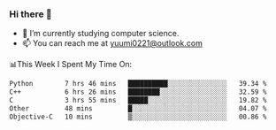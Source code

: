 ### Hi there 👋

- 📕 I’m currently studying computer science.
- 📫 You can reach me at yuumi0221@outlook.com


📊This Week I Spent My Time On:
<!--START_SECTION:waka-->

```txt
Python        7 hrs 46 mins   ██████████░░░░░░░░░░░░░░░   39.34 %
C++           6 hrs 26 mins   ████████░░░░░░░░░░░░░░░░░   32.59 %
C             3 hrs 55 mins   █████░░░░░░░░░░░░░░░░░░░░   19.82 %
Other         48 mins         █░░░░░░░░░░░░░░░░░░░░░░░░   04.07 %
Objective-C   10 mins         ▒░░░░░░░░░░░░░░░░░░░░░░░░   00.86 %
```

<!--END_SECTION:waka-->

<!--
**Yuumi0221/Yuumi0221** is a ✨ _special_ ✨ repository because its `README.md` (this file) appears on your GitHub profile.

Here are some ideas to get you started:

- 🔭 I’m currently working on ...
- 🌱 I’m currently learning ...
- 👯 I’m looking to collaborate on ...
- 🤔 I’m looking for help with ...
- 💬 Ask me about ...
- 📫 How to reach me: ...
- 😄 Pronouns: ...
- ⚡ Fun fact: ...
-->
